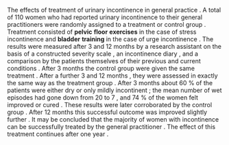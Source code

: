 The effects of treatment of urinary incontinence in general practice . A total of 110 women who had reported urinary incontinence to their general practitioners were randomly assigned to a treatment or control group . Treatment consisted of **pelvic** **floor** **exercises** in the case of stress incontinence and **bladder** **training** in the case of urge incontinence . The results were measured after 3 and 12 months by a research assistant on the basis of a constructed severity scale , an incontinence diary , and a comparison by the patients themselves of their previous and current conditions . After 3 months the control group were given the same treatment . After a further 3 and 12 months , they were assessed in exactly the same way as the treatment group . After 3 months about 60 % of the patients were either dry or only mildly incontinent ; the mean number of wet episodes had gone down from 20 to 7 , and 74 % of the women felt improved or cured . These results were later corroborated by the control group . After 12 months this successful outcome was improved slightly further . It may be concluded that the majority of women with incontinence can be successfully treated by the general practitioner . The effect of this treatment continues after one year . 